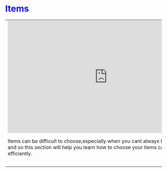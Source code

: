 <DOCTYPE html>
<html>
<head>
<title>Itemization and Decision Making</title>
</head>
<body background="https://s-media-cache-ak0.pinimg.com/originals/d9/0d/05/d90d054b91ffc686e6c659a0c415e9dd.jpg">

<h1 style="color:blue;">Items</h1>

<table>
 <tr>
   <td><iframe width="640" height="360" src="https://www.youtube.com/embed/0HGU77c2HIE" frameborder="0" allowfullscreen></iframe><p style="color;blue">Items can be difficult to choose,especially when you cant always test different builds and so this section will help you learn how to choose your items carefully,and efficiently.</p></td>
  </tr>
  <tr>
    <td></td>
    <td></td> 
    <td></td>
  </tr>
  <tr>
    <td></td>
    <td></td> 
    <td></td>
  </tr>
</table>






</body>
</html>

